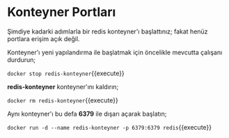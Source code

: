 # Konteyner Portları

Şimdiye kadarki adımlarla bir redis konteyner'ı başlattınız; fakat henüz portlara erişim açık değil. 

Konteyner'ı yeni yapılandırma ile başlatmak için öncelikle mevcutta çalışanı durdurun;

`docker stop redis-konteyner`{{execute}}

**redis-konteyner** konteyner'ını kaldırın;

`docker rm redis-konteyner`{{execute}}

Aynı konteyner'ı bu defa **6379** ile dışarı açarak başlatın;

`docker run -d --name redis-konteyner -p 6379:6379 redis`{{execute}}
